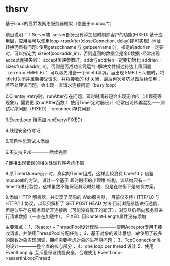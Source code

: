 # thsrv
基于linux的高并发网络服务器框架（借鉴于muduo库）

项目说明：
1.Server端
	·server部分没有添加超时剔除客户的功能(FIXED: 基于应用层，应用层可以使用loop->runAfter(closeConnetion, delay)即可实现)
	·地址转换仍然有问题:
		使用getsockname 与 getpeername 时，指定的addrlen一定要对，可以指定为 sizeof(sockaddr_in)，否则返回的数据会是全0数据
	·经常出现accept连接失败：
		accept传递参数时，addr与addrlen一定要初始化 addrlen = sizeof(sockaddr_in)，否则是否成功全凭运气
	·解决文件描述符达上限问题（errno = EMFILE）：
		可以事先准备一个idlefd填坑，当出现 EMFILE 问题时，将idlefd关闭并重新接受请求，并将接收的 fd 关闭，最后再次填坑以备后续使用；若不处理该问题，会出现一直请求连接问题（busy loop）

2.Client端
	·retry时，runAfter存在问题，延时时间较短会出现无响应（出现死等现象），需要更改runAfter函数：
		使用Timer定时器设计
	·经常出现传输混乱——测试程序问题（FIXED）
	·reconnect存在问题

3.EventLoop 待添加 runEvery(FIXED)

4.线程安全待考证

5.项目性能测试未添加

6.不支持IPv6————后续完善

7.连接出现错误的相关处理程序考虑不周

8.原TimerQueue设计时，真实的Timer组成，这样比较浪费 timerfd；
	借鉴 muduo库的方法，设计一个基于 超时时间的小顶堆 结构，该结构只有一个timerfd进行监控，这样虽然不能保证其及时处理，但是在权衡下是较优方案。

9.添加 HTTP 解析器，并实现了简易的 Web服务器， 目前仅支持 HTTP/1.0 与 HTTP/1.1 协议，以及只解析了 GET POST HEAD 方法
	目前浏览器能进行通信，但是似乎存在服务器断开连接后（可能没有真正的断开），浏览器仍然向服务器进行请求数据（一直在加载中）。
FIXED: 因Content-Length属性没有添加

主要难点：
	1、Reactor + ThreadPool设计模型————使用Acceptor专用于接收请求，并使用ThreadPool分配任务；
	2、基于对象的设计思想，故使用了较多的函数对象实现回调，期间需要考虑对象的生存期问题；
	3、TcpConnection类的设计————整个库的核心部分；
	4、one loop per thread 设计
	5、使用 EventLoop 与 互斥量保证线程安全，合理使用 EventLoop->assertInLoopThread